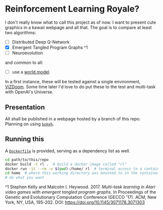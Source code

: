 # Reinforcement Learning Royale?

I don't really know what to call this project as of now.
I want to present cute graphics in a kawaii webpage and all that.
The goal is to compare at least two algorithms:
- [ ] Distributed Deep Q-Network 
- [x] Emergent Tangled Program Graphs ^1
- [ ] Neuroevolution

and common to all:
- [ ] use a [world model](https://worldmodels.github.io/).

In a first instance, these will be tested against a single environment,
[ViZDoom](http://vizdoom.cs.put.edu.pl/). Some time later I'd love to do 
put these to the test and multi-task with OpenAI's Universe.

## Presentation

All shall be published in a webpage hosted by a branch of this repo.
Planning on using [`bokeh`](https://bokeh.pydata.org/en/latest/).

## Running this

A [`Dockerfile`](./Dockerfile) is provided, serving as a dependency list as
well.

```bash
cd path/to/this/repo
docker build -t rl .  # build a docker image called "rl"
docker run -it --rm -v $(pwd):/home/ rl  # terminal access to a container 
cd home  # where this working directory was mounted to in the container
# do what you want
```


^1 Stephen Kelly and Malcolm I. Heywood. 2017.
_Multi-task learning in Atari video games with emergent tangled program graphs_.
In Proceedings of the Genetic and Evolutionary Computation Conference
(GECCO '17). ACM, New York, NY, USA, 195-202.
DOI: https://doi.org/10.1145/3071178.3071303 
